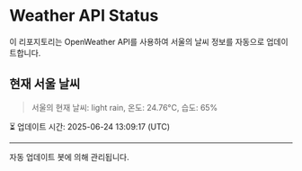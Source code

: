 
# Weather API Status

이 리포지토리는 OpenWeather API를 사용하여 서울의 날씨 정보를 자동으로 업데이트합니다.

## 현재 서울 날씨
> 서울의 현재 날씨: light rain, 온도: 24.76°C, 습도: 65%

⏳ 업데이트 시간: 2025-06-24 13:09:17 (UTC)

---
자동 업데이트 봇에 의해 관리됩니다.
